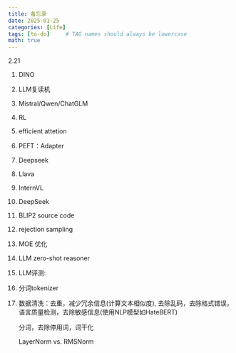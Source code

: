 ```yaml
---
title: 备忘录
date: 2025-01-25
categories: [Life]
tags: [to-do]     # TAG names should always be lowercase
math: true
---
```


2.21

1. DINO

2. LLM复读机

3. Mistral/Qwen/ChatGLM

4. RL

5. efficient attetion

6. PEFT：Adapter

7. Deepseek

8. Llava

9. InternVL

10. DeepSeek

11. BLIP2 source code

12. rejection sampling

13. MOE 优化

14. LLM zero-shot reasoner

15. LLM评测:

    

1. 分词tokenizer

2. 数据清洗：去重，减少冗余信息(计算文本相似度), 去除乱码，去除格式错误，语言质量检测，去除敏感信息(使用NLP模型如HateBERT)

   分词，去除停用词，词干化

   

   LayerNorm vs. RMSNorm

   
